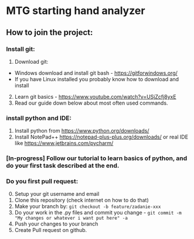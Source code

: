 # MTG starting hand analyzer

## How to join the project:
### Install git:
1. Download git:
  * Windows download and install git bash - https://gitforwindows.org/
  * If you have Linux installed you probably know how to download and install 
2. Learn git basics - https://www.youtube.com/watch?v=USjZcfj8yxE
3. Read our guide down below about most often used commands.

### install python and IDE:
1. Install python from https://www.python.org/downloads/
2. Install NotePad++ https://notepad-plus-plus.org/downloads/ or real IDE like https://www.jetbrains.com/pycharm/

### [In-progress] Follow our tutorial to learn basics of python, and do your first task described at the end.

### Do you first pull request:
0. Setup your git username and email
1. Clone this repository (check internet on how to do that)
2. Make your branch by: `git checkout -b feature/zadanie-xxx`
3. Do your work in the .py files and commit you change - `git commit -m "My changes or whatever i want put here" -a`
4. Push your changes to your branch
5. Create Pull request on github.
